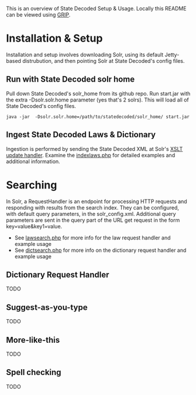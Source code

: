 This is an overview of State Decoded Setup & Usage. Locally this README can be viewed using [GRIP](https://github.com/joeyespo/grip).

# Installation & Setup 

Installation and setup involves downloading Solr, using its default Jetty-based distrubution, and then pointing Solr at State Decoded's config files.


## Run with State Decoded solr home

Pull down State Decoded's solr_home from its github repo. Run start.jar with the extra -Dsolr.solr.home parameter (yes that's 2 solrs). This will load all of State Decoded's config files.

    java -jar  -Dsolr.solr.home=/path/to/statedecoded/solr_home/ start.jar

## Ingest State Decoded Laws & Dictionary

Ingestion is performed by sending the State Decoded XML at Solr's [XSLT update handler](http://wiki.apache.org/solr/XsltUpdateRequestHandler). Examine the [indexlaws.php](demos/indexlaws.php) for detailed examples and additional information.



# Searching

In Solr, a RequestHandler is an endpoint for processing HTTP requests and responding with results from the search index. They can be configured, with default query parameters, in the solr_config.xml.  Additional query parameters are sent in the query part of the URL get request in the form key=value&key1=value.

* See [lawsearch.php](demos/lawsearch.php) for more info for the law request handler and example usage
* See [dictsearch.php](demos/dictsearch.php) for more info on the dictionary request handler and example usage


## Dictionary Request Handler

TODO

## Suggest-as-you-type

TODO

## More-like-this

TODO

## Spell checking

TODO
